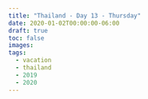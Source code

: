 ```yaml
---
title: "Thailand - Day 13 - Thursday"
date: 2020-01-02T00:00:00-06:00
draft: true
toc: false
images:
tags: 
  - vacation
  - thailand
  - 2019
  - 2020
---
```



